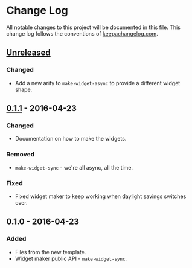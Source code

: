 # Change Log
All notable changes to this project will be documented in this file. This change log follows the conventions of [keepachangelog.com](http://keepachangelog.com/).

## [Unreleased]
### Changed
- Add a new arity to `make-widget-async` to provide a different widget shape.

## [0.1.1] - 2016-04-23
### Changed
- Documentation on how to make the widgets.

### Removed
- `make-widget-sync` - we're all async, all the time.

### Fixed
- Fixed widget maker to keep working when daylight savings switches over.

## 0.1.0 - 2016-04-23
### Added
- Files from the new template.
- Widget maker public API - `make-widget-sync`.

[Unreleased]: https://github.com/your-name/hello-nlp/compare/0.1.1...HEAD
[0.1.1]: https://github.com/your-name/hello-nlp/compare/0.1.0...0.1.1
